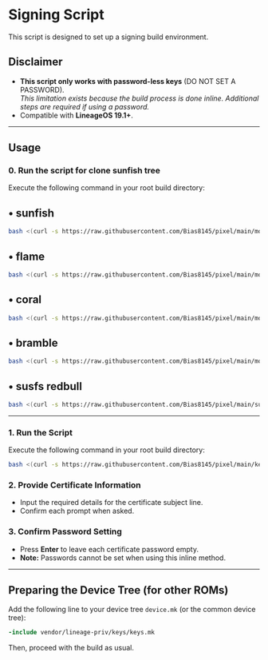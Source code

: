 # Signing Script  
This script is designed to set up a signing build environment.

## Disclaimer  
- **This script only works with password-less keys** (DO NOT SET A PASSWORD).  
  *This limitation exists because the build process is done inline. Additional steps are required if using a password.*  
- Compatible with **LineageOS 19.1+**.

---
## Usage

### 0. Run the script for clone sunfish tree
Execute the following command in your root build directory: 
## • sunfish
```bash
bash <(curl -s https://raw.githubusercontent.com/Bias8145/pixel/main/morp_sunfish.sh)
```
## • flame
```bash
bash <(curl -s https://raw.githubusercontent.com/Bias8145/pixel/main/morp_flame.sh)
```
## • coral
```bash
bash <(curl -s https://raw.githubusercontent.com/Bias8145/pixel/main/morp_coral.sh)
```
## • bramble
```bash
bash <(curl -s https://raw.githubusercontent.com/Bias8145/pixel/main/morp_bramble.sh)
```
## • susfs redbull
```bash
bash <(curl -s https://raw.githubusercontent.com/Bias8145/pixel/main/susfs.sh)
```
---
### 1. Run the Script  
Execute the following command in your root build directory: 
```bash
bash <(curl -s https://raw.githubusercontent.com/Bias8145/pixel/main/keygen.sh)
```

### 2. Provide Certificate Information  
- Input the required details for the certificate subject line.  
- Confirm each prompt when asked.

### 3. Confirm Password Setting  
- Press **Enter** to leave each certificate password empty.  
- **Note:** Passwords cannot be set when using this inline method.

---

## Preparing the Device Tree (for other ROMs)  
Add the following line to your device tree `device.mk` (or the common device tree):  
```makefile
-include vendor/lineage-priv/keys/keys.mk
```

Then, proceed with the build as usual.
